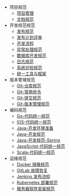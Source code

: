 * 项目规范
    * [项目管理](项目规范/项目管理.md)
    * [文档规范](项目规范/文档规范.md)
* 开发规范规范
    * [发布规范](开发者规范\发布规范.md)
    * [发布计划评审](开发者规范\发布计划评审.md)
    * [开发流程](开发者规范\开发流程.md)
    * [异常处理规范](开发者规范\异常处理规范.md)    
    * [数据库开发规范](开发者规范\数据库开发规范.md)   
    * [日志规范](开发者规范\日志规范.md)
    * [系统巡检规范](开发者规范\系统巡检规范.md)
    * [统一工具与框架](开发者规范\统一工具与框架.md)
* 版本管理规范
    * [Git-仓库规范](版本管理规范\git-仓库规范.md)
    * [Git-常用命令](版本管理规范\git-常用命令.md)
    * [Git-提交规范](版本管理规范\git-提交规范.md)
    * [Git-版本管理规范](版本管理规范\git-版本管理规范.md) 
* 编码规范
    * [Go-代码统一规范](编码规范\go\go-代码统一规范.md)
    * [IOS-代码统一规范](编码规范\ios\ios-代码统一规范.md)
    * [Java-开发环境准备](编码规范\java\java-开发环境准备.md)
    * [Java-开发规范](编码规范\java\java-开发规范.md)    
    * [Java-开发规范-Spring](编码规范\java\java-开发规范-Spring.md)
    * [JavaScript-代码统一规范](编码规范\javascript\JavaScript-代码统一规范.md)
    * [Scala-代码统一规范](编码规范\scala\scala-代码统一规范.md)
* 运维规范
    * [Docker 镜像规范](运维规范/Docker镜像规范.md)
    * [GitLab 故障恢复](运维规范/GitLab故障恢复.md)
    * [Jenkins 发布流程](运维规范/Jenkins发布流程.md)
    * [Kubernetes 部署规范](运维规范\Kubernetes部署规范.md)
    * [服务器软件安装规范](运维规范\服务器软件安装规范.md)   

